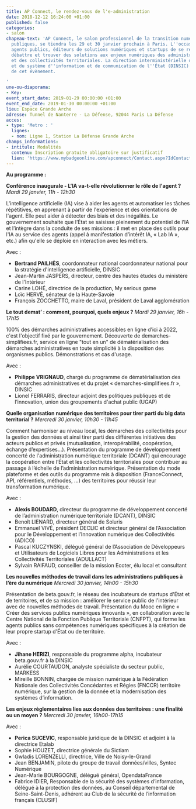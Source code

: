 ```yaml
---
title: AP Connect, le rendez-vous de l'e-administration
date: 2018-12-12 16:24:00 +01:00
published: false
categories:
- salon
chapeau-text: 'AP Connect, le salon professionnel de la transition numérique des administrations
  publiques, se tiendra les 29 et 30 janvier prochain à Paris. L''occasion pour les
  agents publics, éditeurs de solutions numériques et startups de se réunir pour échanger,
  débattre et trouver des solutions aux enjeux numériques des administrations centrales
  et des collectivités territoriales. La direction interministérielle du numérique
  et du système d''information et de communication de l''État (DINSIC) est partenaire
  de cet évènement.

'
une-ou-diaporama:
- Key: 
event_start_date: 2019-01-29 00:00:00 +01:00
event_end_date: 2019-01-30 00:00:00 +01:00
lieu: Espace Grande Arche
adresse: Tunnel de Nanterre - La Défense, 92044 Paris La Défense
acces:
- type: 'Metro : '
  lignes:
  - nom: Ligne 1, Station La Défense Grande Arche
champs_informations:
- intitule: Modalités
  contenu: Inscription gratuite obligatoire sur justificatif
  lien: 'https://www.mybadgeonline.com/apconnect/Contact.aspx?IdContact=169983088&IdCommande=76979259 '
---
```



**Au programme :**

**Conférence inaugurale - L’IA va-t-elle révolutionner le rôle de l'agent ?**
*Mardi 29 janvier, 11h - 12h30*

L'intelligence artificielle (IA) vise à aider les agents et automatiser les tâches répétitives, en apprenant à partir de l'expérience et des orientations de l'agent. Elle peut aider à détecter des biais et des inégalités. Le gouvernement souhaite que l’État se saisisse pleinement du potentiel de l’IA et l’intègre dans la conduite de ses missions : il met en place des outils pour l'IA au service des agents (appel à manifestation d’intérêt IA, « Lab IA », etc.) afin qu'elle se déploie en interaction avec les métiers. 

Avec :
* **Bertrand PAILHÈS**, coordonnateur national coordonnateur national pour la stratégie d'intelligence artificielle, DINSIC
* Jean-Martin JASPERS, directeur, centre des hautes études du ministère de l'Intérieur 
* Carine LOHÉ, directrice de la production, My serious game 
* Loïc HERVÉ, sénateur de la Haute-Savoie 
* François ZOCCHETTO, maire de Laval, président de Laval agglomération 




**Le tout demat’ : comment, pourquoi, quels enjeux ?**
*Mardi 29 janvier, 16h - 17h15*

100% des démarches administratives accessibles en ligne d’ici à 2022, c'est l'objectif fixé par le gouvernement. Découverte de demarches-simplifiees.fr, service en ligne "tout en un" de dématérialisation des démarches administratives en toute simplicité à la disposition des organismes publics. Démonstrations et cas d'usage.

Avec :
* **Philippe VRIGNAUD**, chargé du programme de dématérialisation des démarches administratives et du projet « demarches-simplifiees.fr », DINSIC
* Lionel FERRARIS, directeur adjoint des politiques publiques et de l’innovation, union des groupements d'achat public (UGAP)




**Quelle organisation numérique des territoires pour tirer parti du big data territorial ?**
*Mercredi 30 janvier, 10h30 - 11h45*

Comment harmoniser au niveau local, les démarches des collectivités pour la gestion des données et ainsi tirer parti des différentes initiatives des acteurs publics et privés (mutualisation, interopérabilité, coopération, échange d’expertises…).
Présentation du programme de développement concerté de l'administration numérique territoriale (DCANT) qui encourage la coopération entre l’État et les collectivités territoriales pour contribuer au passage à l’échelle de l’administration numérique. 
Présentation du mode plateforme et des outils du programme mis à disposition (FranceConnect, API, référentiels, méthodes, …) des territoires pour réussir leur transformation numérique.

Avec :
* **Alexis BOUDARD**, directeur du programme de développement concerté de l’administration numérique territoriale (DCANT), DINSIC
* Benoît LIENARD, directeur général de Soluris 
* Emmanuel VIVÉ, président DECLIC et directeur général de l’Association pour le Développement et l’Innovation numérique des Collectivités (ADICO) 
* Pascal KUCZYNSKI, délégué général de l’Association de Développeurs et Utilisateurs de Logiciels Libres pour les Administrations et les Collectivités Territoriales (ADULLACT)
* Sylvain RAIFAUD, conseiller de la mission Ecoter, élu local et consultant




**Les nouvelles méthodes de travail dans les administrations publiques à l’ère du numérique**
*Mercredi 30 janvier, 14h00 - 15h30*

Présentation de beta.gouv.fr, le réseau des incubateurs de startups d'État et de territoires, et de sa mission : améliorer le service public de l'intérieur avec de nouvelles méthodes de travail. Présentation du Mooc en ligne « Créer des services publics numériques innovants », en collaboration avec le Centre National de la Fonction Publique Territoriale (CNFPT), qui forme les agents publics sans compétences numériques spécifiques à la création de leur propre startup d'État ou de territoire.

Avec :
* **Jihane HERIZI**, responsable du programme alpha, incubateur beta.gouv.fr à la DINSIC
* Aurélie COURTAUDON, analyste spécialiste du secteur public, MARKESS
* Mireille BONNIN, chargée de mission numérique à la Fédération Nationale des Collectivités Concédantes et Régies (FNCCR) territoire numérique, sur la gestion de la donnée et la modernisation des systèmes d’information.




**Les enjeux règlementaires lies aux données des territoires : une finalité ou un moyen ?**
*Mercredi 30 janvier, 16h00-17h15*

Avec :
* **Perica SUCEVIC**, responsable juridique de la DINSIC et adjoint à la directrice Etalab 
* Sophie HOUZET, directrice générale du Sictiam 
* Gwladis LORENZELLI, directrice, Ville de Noisy-le-Grand 
* Jean BENJAMIN, pilote du groupe de travail données/villes, Syntec Numérique
* Jean-Marie BOURGOGNE, délégué général, OpendataFrance 
* Fabrice IDIER, Responsable de la sécurité des systèmes d’information, délégué à la protection des données, au Conseil départemental de Seine-Saint-Denis, adhérent au Club de la sécurité de l’information français (CLUSIF)




